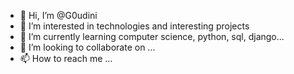 - 👋 Hi, I’m @G0udini
- 👀 I’m interested in technologies and interesting projects
- 🌱 I’m currently learning computer science, python, sql, django...
- 💞️ I’m looking to collaborate on ...
- 📫 How to reach me ...

<!---
G0udini/G0udini is a ✨ special ✨ repository because its `README.md` (this file) appears on your GitHub profile.
You can click the Preview link to take a look at your changes.
--->
